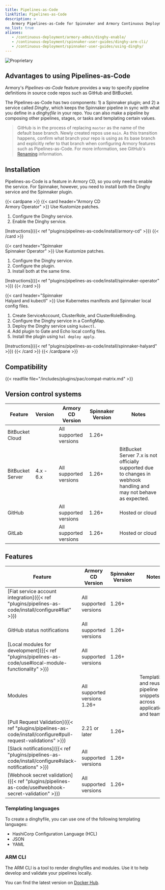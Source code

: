```yaml
---
title: Pipelines-as-Code
linkTitle: Pipelines-as-Code
description: >
   Armory Pipelines-as-Code for Spinnaker and Armory Continuous Deployment enables pipeline version control using GitHub or BitBucket.
no_list: true
aliases:
   - /continuous-deployment/armory-admin/dinghy-enable/
   - /continuous-deployment/spinnaker-user-guides/dinghy-arm-cli/
   - /continuous-deployment/spinnaker-user-guides/using-dinghy/
---
```


![Proprietary](/images/proprietary.svg)

## Advantages to using Pipelines-as-Code

Armory's _Pipelines-as-Code_ feature provides a way to specify pipeline definitions in source code repos such as GitHub and BitBucket.

The Pipelines-as-Code has two components: 1) a Spinnaker plugin; and 2) a service called _Dinghy_, which keeps the Spinnaker pipeline in sync with what you define in a _dinghyfile_ in your repo. You can also make a pipeline by composing other pipelines, stages, or tasks and templating certain values.

>GitHub is in the process of replacing `master` as the name of the default base branch. Newly created repos use `main`. As this transition happens, confirm what branch your repo is using as its base branch and explicitly refer to that branch when configuring Armory features such as Pipelines-as-Code. For more information, see GitHub's [Renaming](https://github.com/github/renaming) information.


## Installation

Pipelines-as-Code is a feature in Armory CD, so you only need to enable the service. For Spinnaker, however, you need to install both the Dinghy service and the Spinnaker plugin.

{{< cardpane >}}
{{< card header="Armory CD<br>Armory Operator" >}}
Use Kustomize patches.

1. Configure the Dinghy service.
1. Enable the Dinghy service.

[Instructions]({{< ref "plugins/pipelines-as-code/install/armory-cd" >}})
{{< /card >}}

{{< card header="Spinnaker<br>Spinnaker Operator" >}}
Use Kustomize patches.

1. Configure the Dinghy service.
1. Configure the plugin.
1. Install both at the same time.

[Instructions]({{< ref "plugins/pipelines-as-code/install/spinnaker-operator" >}})
{{< /card >}}

{{< card header="Spinnaker<br>Halyard and kubectl" >}}
Use Kubernetes manifests and Spinnaker local config files.

1. Create ServiceAccount, ClusterRole, and ClusterRoleBinding.
1. Configure the Dinghy service in a ConfigMap.
1. Deploy the Dinghy service using `kubectl`.
1. Add plugin to Gate and Echo local config files.
1. Install the plugin using `hal deploy apply`.

[Instructions]({{< ref "plugins/pipelines-as-code/install/spinnaker-halyard" >}})
{{< /card >}}
{{< /cardpane >}}

## Compatibility

{{< readfile file="/includes/plugins/pac/compat-matrix.md" >}}


## Version control systems

| Feature          | Version   | Armory CD Version | Spinnaker Version |Notes                                                                                                               |
| ---------------- | --------- | ------------------------- | --------| ------- |
| BitBucket Cloud  |           | All supported versions    |  1.26+   |                                                                                |
| BitBucket Server | 4.x - 6.x | All supported versions    |  1.26+  | BitBucket Server 7.x is not officially supported due to changes in webhook handling and may not behave as expected. |
| GitHub           |           | All supported versions    |  1.26+  | Hosted or cloud |
| GitLab          |           | All supported versions    |  1.26+  | Hosted or cloud  |

## Features

| Feature       | Armory CD Version | Spinnaker Version | Notes   |
| ------------- | ----------------- | ----------------- | ------- |
| [Fiat service account integration]({{< ref "plugins/pipelines-as-code/install/configure#fiat" >}})                   | All supported versions    | 1.26+ |                 |
| GitHub status notifications                                                            | All supported versions    |   1.26+ |                                              |
| [Local modules for development]({{< ref "plugins/pipelines-as-code/use#local-module-functionality" >}}) | All supported versions    |    1.26+ |                                                  |
| Modules                                                                                | All supported versions   1.26+ |   | Templatize and reuse pipeline snippets across applications and teams |
| [Pull Request Validation]({{< ref "plugins/pipelines-as-code/install/configure#pull-request-validations" >}})        | 2.21 or later             |   1.26+ |                                                         |
| [Slack notifications]({{< ref "plugins/pipelines-as-code/install/configure#slack-notifications" >}})                 | All supported versions    |  1.26+ |                                                            |
| [Webhook secret validation]({{< ref "plugins/pipelines-as-code/use#webhook-secret-validation" >}})      | All supported versions    |    1.26+ |                                                       |

### Templating languages

To create a dinghyfile, you can use one of the following templating languages:

* HashiCorp Configuration Language (HCL)
* JSON
* YAML

### ARM CLI

The ARM CLI is a tool to render dinghyfiles and modules. Use it to help develop and validate your pipelines locally.

You can find the latest version on [Docker Hub](https://hub.docker.com/r/armory/arm-cli).
